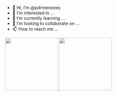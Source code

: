- 👋 Hi, I’m @pdrmenezes
- 👀 I’m interested in ...
- 🌱 I’m currently learning ...
- 💞️ I’m looking to collaborate on ...
- 📫 How to reach me ...

<!---
pdrmenezes/pdrmenezes is a ✨ special ✨ repository because its `README.md` (this file) appears on your GitHub profile.
You can click the Preview link to take a look at your changes.
--->

<div>
  <a href="https://github.com/pdrmenezes">
  <img height="170em" src="https://github-readme-stats.vercel.app/api?username=pdrmenezes&show_icons=true&theme=nord&include_all_commits=true&count_private=true"/>
  <img height="170em" src="https://github-readme-stats.vercel.app/api/top-langs/?username=pdrmenezes&layout=compact&langs_count=7&theme=nord"/>
</div>
